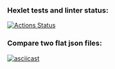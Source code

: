 ### Hexlet tests and linter status:
[![Actions Status](https://github.com/ram-alb/python-project-50/workflows/hexlet-check/badge.svg)](https://github.com/ram-alb/python-project-50/actions)

### Compare two flat json files:
[![asciicast](https://asciinema.org/a/550914.svg)](https://asciinema.org/a/550914)